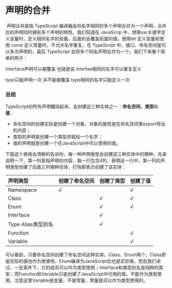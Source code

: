 # 声明的合并

​     声明合并是指 TypeScript 编译器会将名字相同的多个声明合并为一个声明，合并后的声明同时拥有多个声明的特性。我们知道在 JavaScrip 中，使用var关键字定义变量时，定义相同名字的变量，后面的会覆盖前面的值。使用let 定义变量和使用 const 定义常量时，不允许名字重复。在 TypeScript 中，接口、命名空间是可以多次声明的，最后 TypeScript 会将多个同名声明合并为一个。我们下来看个简单的例子：

interface声明可以被覆盖   也就是说 interfae相同的名字可以重复定义  

type只能声明一次 并不能被覆盖   type相同的名字只能定义一次

### 总结

TypeScript的所有声明概括起来，会创建这三种实体之一：**命名空间、类型**和**值**：

- 命名空间的创建实际是创建一个对象，对象的属性是在命名空间里export导出的内容；
- 类型的声明是创建一个类型并赋给一个名字；
- 值的声明就是创建一个在JavaScript中可以使用的值。

下面这个表格会清晰的告诉你，每一种声明类型会创建这三种实体中的哪种，先来说明一下，第一列是指声明的内容，每一行包含4列，表明这一行中，第一列的声明类型创建了后面三列哪种实体，打钩即表示创建了该实体：

| 声明类型           | 创建了命名空间 | 创建了类型 | 创建了值 |
| :----------------- | :------------- | :--------- | :------- |
| Namespace          | √              |            | √        |
| Class              |                | √          | √        |
| Enum               |                | √          | √        |
| Interface          |                | √          |          |
| Type Alias类型别名 |                | √          |          |
| Function           |                |            | √        |
| Variable           |                |            | √        |

可以看到，只要命名空间创建了命名空间这种实体。Class、Enum两个，Class即是实际的值也作为类使用，Enum编译为JavaScript后也是实际值，而且我们讲过，一定条件下，它的成员可以作为类型使用；Interface和类型别名是纯粹的类型；而Funciton和Variable只是创建了JavaScript中可用的值，不能作为类型使用，注意这里Variable是变量，不是常量，常量是可以作为类型使用的。